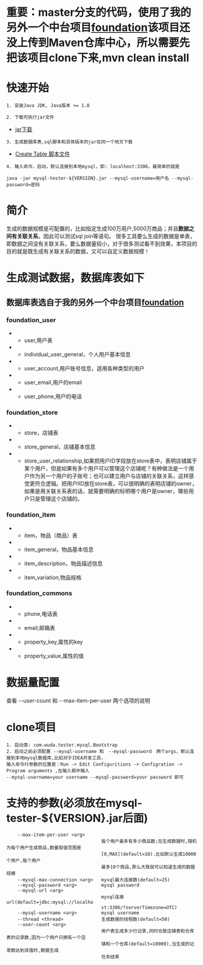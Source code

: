 # 重要：master分支的代码，使用了我的另外一个中台项目[**foundation**](https://github.com/wuda0112/foundation)该项目还没上传到Maven仓库中心，所以需要先把该项目clone下来,mvn clean install

# 快速开始

```
1. 安装Java JDK, Java版本 >= 1.8
```

```
2. 下载可执行jar文件
```
- [jar下载](https://github.com/wuda0112/mysql-tester/releases/)

```
3. 生成数据库表,sql脚本和具体版本的jar在同一个地方下载
```
- [Create Table 脚本文件](https://github.com/wuda0112/mysql-tester/releases/)

```
4. 输入命令，启动。默认连接到本地mysql，即: localhost:3306，最简单的就是

java -jar mysql-tester-${VERSION}.jar --mysql-username=用户名 --mysql-password=密码
```

# 简介
生成的数据规模是可配置的，比如指定生成100万用户,5000万商品；并且**数据之间有关联关系**，因此可以测试sql join等语句。
很多工具要么生成的数据是单表，即数据之间没有关联关系，要么数据量较小，对于很多测试看不到效果，本项目的目的就是既生成有关联关系的数据，又可以自定义数据规模！

# 生成测试数据，数据库表如下
## 数据库表选自于我的另外一个中台项目[**foundation**](https://github.com/wuda0112/foundation)
### foundation_user
- - user,用户表
- - individual_user_general，个人用户基本信息
- - user_account,用户账号信息，适用各种类型的用户
- - user_email,用户的email
- - user_phone,用户的电话
### foundation_store
- - store，店铺表
- - store_general，店铺基本信息
- - store_user_relationship,如果把用户ID字段放在store表中，表明店铺属于某个用户，但是如果有多个用户可以管理这个店铺呢？有种做法是一个用户作为另一个用户的子账号；也可以建立用户与店铺的关联关系，这样感觉更符合逻辑。把用户IID放在store表，可以很明确的表明店铺的owner，如果是用关联关系表的话，就需要明确的标明哪个用户是owner，哪些用户只是管理这个店铺的。
### foundation_item
- - item，物品（商品）表
- - item_general，物品基本信息
- - item_description，物品描述信息
- - item_variation,物品规格
### foundation_commons
- - phone,电话表
- - email,邮箱表
- - property_key,属性的key
- - property_value,属性的值

# 数据量配置
查看 --user-count 和 --max-item-per-user 两个选项的说明

# clone项目
```aidl
1. 启动类: com.wuda.tester.mysql.Bootstrap
2. 启动之前必须配置 --mysql-username 和　--mysql-password　两个args，默认连接到本地mysql数据库,比如对于IDEA开发工具，
输入命令行参数的位置是：Run -> Edit Configuritions -> Configration -> Program arguments ,在输入框中输入
--mysql-username=your username --mysql-password=your password 即可
```

# 支持的参数(必须放在mysql-tester-${VERSION}.jar后面)

```
    --max-item-per-user <arg>
                                   每个用户最多有多少商品数;在生成数据时,随机为每个用户生成商品,数量取值范围是
                                   [0,MAX](default=10).比如默认生成10000个用户,每个用户
                                   最多10个商品,那么大致就可以知道生成的数据规模
    --mysql-max-connection <arg>   mysql最大连接数(default=25)
    --mysql-password <arg>         mysql password
    --mysql-url <arg>
                                   mysql连接url(default=jdbc:mysql://localho
                                   st:3306/?serverTimezone=UTC)
    --mysql-username <arg>         mysql username
    --thread <thread>              生成数据的线程数(default=50)
    --user-count <arg>
                                   用户表生成多少行记录,同时也是店铺表和仓库表的记录数,因为一个用户只拥有一个店
                                   铺和一个仓库(default=10000),当生成的记录数达到该值时,数据生成
                                   任务结束
```

